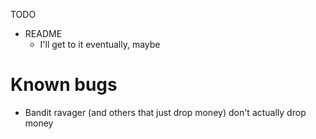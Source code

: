TODO
  - README
    + I'll get to it eventually, maybe

# Known bugs
- Bandit ravager (and others that just drop money) don't actually drop money
